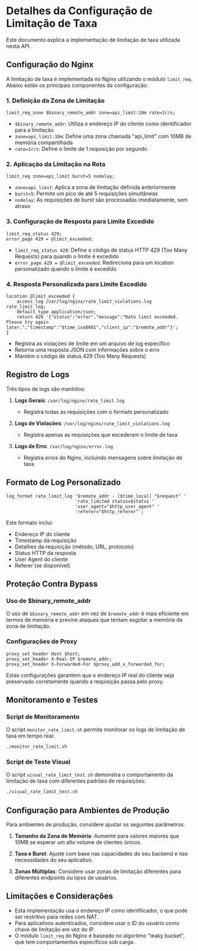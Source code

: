 # Detalhes da Configuração de Limitação de Taxa

Este documento explica a implementação de limitação de taxa utilizada nesta API.

## Configuração do Nginx

A limitação de taxa é implementada no Nginx utilizando o módulo `limit_req`. Abaixo estão os principais componentes da configuração:

### 1. Definição da Zona de Limitação

```nginx
limit_req_zone $binary_remote_addr zone=api_limit:10m rate=1r/s;
```

- `$binary_remote_addr`: Utiliza o endereço IP do cliente como identificador para a limitação
- `zone=api_limit:10m`: Define uma zona chamada "api_limit" com 10MB de memória compartilhada
- `rate=1r/s`: Define o limite de 1 requisição por segundo

### 2. Aplicação da Limitação na Rota

```nginx
limit_req zone=api_limit burst=5 nodelay;
```

- `zone=api_limit`: Aplica a zona de limitação definida anteriormente
- `burst=5`: Permite um pico de até 5 requisições simultâneas
- `nodelay`: As requisições de burst são processadas imediatamente, sem atraso

### 3. Configuração de Resposta para Limite Excedido

```nginx
limit_req_status 429;
error_page 429 = @limit_exceeded;
```

- `limit_req_status 429`: Define o código de status HTTP 429 (Too Many Requests) para quando o limite é excedido
- `error_page 429 = @limit_exceeded`: Redireciona para um location personalizado quando o limite é excedido

### 4. Resposta Personalizada para Limite Excedido

```nginx
location @limit_exceeded {
    access_log /var/log/nginx/rate_limit_violations.log rate_limit_log;
    default_type application/json;
    return 429 '{"status":"error","message":"Rate limit exceeded. Please try again later.","timestamp":"$time_iso8601","client_ip":"$remote_addr"}';
}
```

- Registra as violações de limite em um arquivo de log específico
- Retorna uma resposta JSON com informações sobre o erro
- Mantém o código de status 429 (Too Many Requests)

## Registro de Logs

Três tipos de logs são mantidos:

1. **Logs Gerais**: `/var/log/nginx/rate_limit.log`
   - Registra todas as requisições com o formato personalizado

2. **Logs de Violações**: `/var/log/nginx/rate_limit_violations.log`
   - Registra apenas as requisições que excederam o limite de taxa

3. **Logs de Erro**: `/var/log/nginx/error.log`
   - Registra erros do Nginx, incluindo mensagens sobre limitação de taxa

## Formato de Log Personalizado

```nginx
log_format rate_limit_log '$remote_addr - [$time_local] "$request" '
                          'rate_limited status=$status '
                          'user_agent="$http_user_agent" '
                          'referer="$http_referer"';
```

Este formato inclui:
- Endereço IP do cliente
- Timestamp da requisição
- Detalhes da requisição (método, URL, protocolo)
- Status HTTP da resposta
- User Agent do cliente
- Referer (se disponível)

## Proteção Contra Bypass

### Uso de $binary_remote_addr

O uso de `$binary_remote_addr` em vez de `$remote_addr` é mais eficiente em termos de memória e previne ataques que tentam esgotar a memória da zona de limitação.

### Configurações de Proxy

```nginx
proxy_set_header Host $host;
proxy_set_header X-Real-IP $remote_addr;
proxy_set_header X-Forwarded-For $proxy_add_x_forwarded_for;
```

Estas configurações garantem que o endereço IP real do cliente seja preservado corretamente quando a requisição passa pelo proxy.

## Monitoramento e Testes

### Script de Monitoramento

O script `monitor_rate_limit.sh` permite monitorar os logs de limitação de taxa em tempo real:

```bash
./monitor_rate_limit.sh
```

### Script de Teste Visual

O script `visual_rate_limit_test.sh` demonstra o comportamento da limitação de taxa com diferentes padrões de requisições:

```bash
./visual_rate_limit_test.sh
```

## Configuração para Ambientes de Produção

Para ambientes de produção, considere ajustar os seguintes parâmetros:

1. **Tamanho da Zona de Memória**: Aumente para valores maiores que 10MB se esperar um alto volume de clientes únicos.

2. **Taxa e Burst**: Ajuste com base nas capacidades do seu backend e nas necessidades do seu aplicativo.

3. **Zonas Múltiplas**: Considere usar zonas de limitação diferentes para diferentes endpoints ou tipos de usuários.

## Limitações e Considerações

- Esta implementação usa o endereço IP como identificador, o que pode ser restritivo para redes com NAT.
- Para aplicativos autenticados, considere usar o ID do usuário como chave de limitação em vez do IP.
- O módulo `limit_req` do Nginx é baseado no algoritmo "leaky bucket", que tem comportamentos específicos sob carga.
